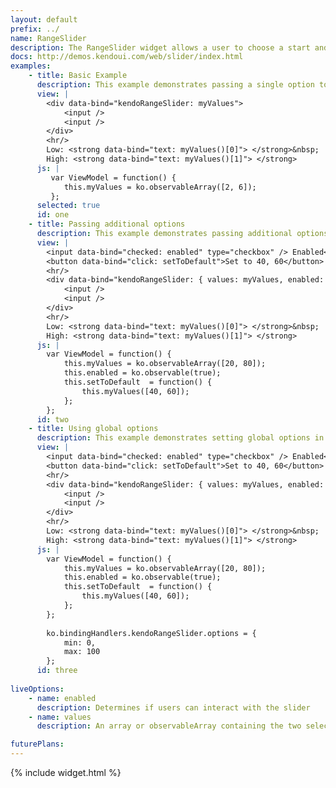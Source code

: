```yaml
---
layout: default
prefix: ../
name: RangeSlider
description: The RangeSlider widget allows a user to choose a start and end to a range of values.
docs: http://demos.kendoui.com/web/slider/index.html
examples:
    - title: Basic Example
      description: This example demonstrates passing a single option to bind against the values array of the RangeSlider widget.
      view: |
        <div data-bind="kendoRangeSlider: myValues">
            <input />
            <input />
        </div>
        <hr/>
        Low: <strong data-bind="text: myValues()[0]"> </strong>&nbsp;
        High: <strong data-bind="text: myValues()[1]"> </strong>
      js: |
         var ViewModel = function() {
            this.myValues = ko.observableArray([2, 6]);
         };
      selected: true
      id: one
    - title: Passing additional options
      description: This example demonstrates passing additional options in the data-bind attribute with *values* now being explicitly specified. The *Set to 40, 60* button makes an update to the view model to show that the widget responds accordingly.
      view: |
        <input data-bind="checked: enabled" type="checkbox" /> Enabled<br/>
        <button data-bind="click: setToDefault">Set to 40, 60</button>
        <hr/>
        <div data-bind="kendoRangeSlider: { values: myValues, enabled: enabled, min: 0, max: 100 }">
            <input />
            <input />
        </div>
        <hr/>
        Low: <strong data-bind="text: myValues()[0]"> </strong>&nbsp;
        High: <strong data-bind="text: myValues()[1]"> </strong>
      js: |
        var ViewModel = function() {
            this.myValues = ko.observableArray([20, 80]);
            this.enabled = ko.observable(true);
            this.setToDefault  = function() {
                this.myValues([40, 60]);
            };
        };
      id: two
    - title: Using global options
      description: This example demonstrates setting global options in *ko.bindingHandlers.kendoRangeSlider.options*. This helps to simplify the markup for settings that can be used as a default for all instances of this widget.
      view: |
        <input data-bind="checked: enabled" type="checkbox" /> Enabled<br/>
        <button data-bind="click: setToDefault">Set to 40, 60</button>
        <hr/>
        <div data-bind="kendoRangeSlider: { values: myValues, enabled: enabled, min: 0, max: 100 }">
            <input />
            <input />
        </div>
        <hr/>
        Low: <strong data-bind="text: myValues()[0]"> </strong>&nbsp;
        High: <strong data-bind="text: myValues()[1]"> </strong>
      js: |
        var ViewModel = function() {
            this.myValues = ko.observableArray([20, 80]);
            this.enabled = ko.observable(true);
            this.setToDefault  = function() {
                this.myValues([40, 60]);
            };
        };
        
        ko.bindingHandlers.kendoRangeSlider.options = {
            min: 0,
            max: 100
        };
      id: three
      
liveOptions:
    - name: enabled
      description: Determines if users can interact with the slider
    - name: values
      description: An array or observableArray containing the two selected values (upper and lower) 

futurePlans:
---
```


{% include widget.html %}
